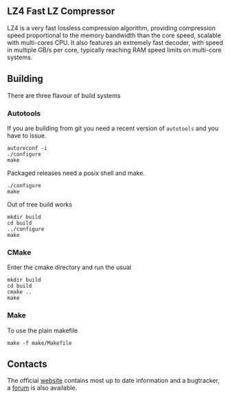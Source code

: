 LZ4 Fast LZ Compressor
----------------------

LZ4 is a very fast lossless compression algorithm, providing compression
speed proportional to the memory bandwidth than the core speed, scalable
with multi-cores CPU.
It also features an extremely fast decoder, with speed in multiple GB/s
per core, typically reaching RAM speed limits on multi-core systems.

## Building

There are three flavour of build systems

### Autotools

If you are building from git you need a recent version of `autotools` and
you have to issue.

~~~
autoreconf -i
./configure
make
~~~

Packaged releases need a posix shell and make.

~~~
./configure
make
~~~

Out of tree build works

~~~
mkdir build
cd build
../configure
make
~~~

### CMake

Enter the cmake directory and run the usual

~~~
mkdir build
cd build
cmake ..
make
~~~

### Make

To use the plain makefile

~~~
make -f make/Makefile
~~~

## Contacts

The official [website](http://code.google.com/p/lz4/) contains most up to date
information and a bugtracker, a [forum](http://groups.google.com/group/lz4c) is also available.
